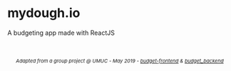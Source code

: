 # mydough.io

A budgeting app made with ReactJS

</br>
</br>
<div align="center" style="font-size:11px"><i>Adapted from a group project @ UMUC - May 2019 - <a href="https://github.com/CrutchTheClutch/budget-frontend">budget-frontend</a> & <a href="https://github.com/CrutchTheClutch/budget_backend">budget_backend</a></i></div>
